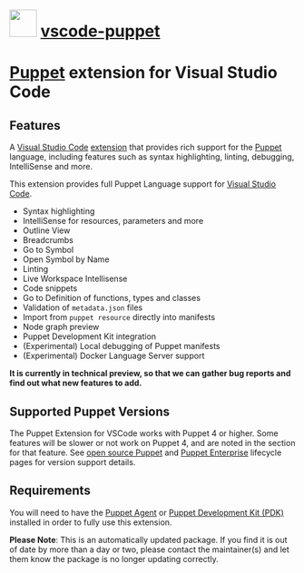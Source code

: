 ﻿# <img src="https://cdn.jsdelivr.net/gh/mkevenaar/chocolatey-packages@71b2b9bb77658ff645430f37851bc5a826b96cc7/icons/vscode-puppet.png" width="48" height="48"/> [vscode-puppet](https://chocolatey.org/packages/vscode-puppet)

# [Puppet](https://www.puppet.com) extension for Visual Studio Code

## Features

A [Visual Studio Code](https://code.visualstudio.com/) [extension](https://marketplace.visualstudio.com/VSCode) that provides rich support for the [Puppet](https://www.puppet.com) language, including features such as syntax highlighting, linting, debugging, IntelliSense and more.

This extension provides full Puppet Language support for [Visual Studio Code](https://code.visualstudio.com/).

- Syntax highlighting
- IntelliSense for resources, parameters and more
- Outline View
- Breadcrumbs
- Go to Symbol
- Open Symbol by Name
- Linting
- Live Workspace Intellisense
- Code snippets
- Go to Definition of functions, types and classes
- Validation of `metadata.json` files
- Import from `puppet resource` directly into manifests
- Node graph preview
- Puppet Development Kit integration
- (Experimental) Local debugging of Puppet manifests
- (Experimental) Docker Language Server support

**It is currently in technical preview, so that we can gather bug reports and find out what new features to add.**

## Supported Puppet Versions

The Puppet Extension for VSCode works with Puppet 4 or higher. Some features will be slower or not work on Puppet 4, and are noted in the section for that feature. See [open source Puppet](https://puppet.com/docs/puppet/5.5/about_agent.html) and [Puppet Enterprise](https://puppet.com/docs/pe/2017.3/getting_support_for_pe.html#supported-puppet-enterprise-versions) lifecycle pages for version support details.

## Requirements

You will need to have the [Puppet Agent](https://puppet.com/docs/puppet/4.10/about_agent.html)  or [Puppet Development Kit (PDK)](https://puppet.com/docs/pdk/1.x/pdk.html) installed in order to fully use this extension.

**Please Note**: This is an automatically updated package. If you find it is
out of date by more than a day or two, please contact the maintainer(s) and
let them know the package is no longer updating correctly.
